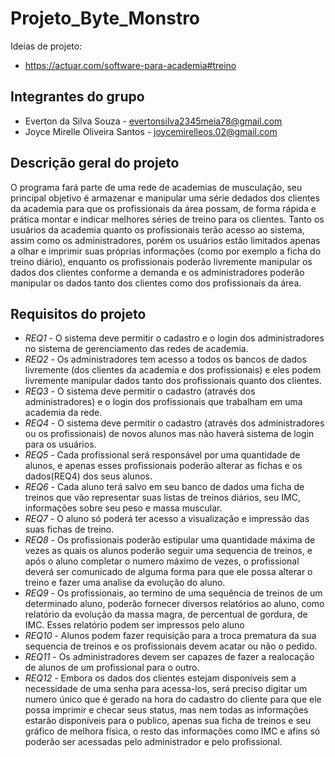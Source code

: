 # Projeto_Byte_Monstro

Ideias de projeto: 
 * https://actuar.com/software-para-academia#treino
 
## Integrantes do grupo 
 * Everton da Silva Souza - evertonsilva2345meia78@gmail.com
 * Joyce Mirelle Oliveira Santos - joycemirelleos.02@gmail.com

## Descrição geral do projeto 
O programa fará parte de uma rede de academias de musculação, seu principal objetivo é armazenar e manipular uma série dedados dos clientes da academia para que os profissionais da área possam, de forma rápida e prática montar e indicar melhores séries de treino para os clientes. Tanto os usuários da academia quanto os profissionais terão acesso ao sistema, assim como os administradores, porém os usuários estão limitados apenas a olhar e imprimir suas próprias informações (como por exemplo a ficha do treino diário), enquanto os profissionais poderão livremente manipular os dados dos clientes conforme a demanda e os administradores poderão manipular os dados tanto dos clientes como dos profissionais da área.

## Requisitos do projeto

 * *REQ1* - O sistema deve permitir o cadastro e o login dos administradores no sistema de gerenciamento das redes de academia.
 * *REQ2* - Os administradores tem acesso a todos os bancos de dados livremente (dos clientes da academia e dos profissionais) e eles podem livremente manipular dados tanto dos profissionais quanto dos clientes.
 * *REQ3* - O sistema deve permitir o cadastro (através dos administradores) e o login dos profissionais que trabalham em uma academia da rede.
 * *REQ4* - O sistema deve permitir o cadastro (através dos administradores ou os profissionais) de novos alunos mas não haverá sistema de login para os usuários.
 * *REQ5* - Cada profissional será responsável por uma quantidade de alunos, e apenas esses profissionais poderão alterar as fichas e os dados(REQ4) dos seus alunos.
 * *REQ6* - Cada aluno terá salvo em seu banco de dados uma ficha de treinos que vão representar suas listas de treinos diários, seu IMC, informações sobre seu peso e massa muscular.
 * *REQ7* - O aluno só poderá ter acesso a visualização e impressão das suas fichas de treino.
 * *REQ8* - Os profissionais poderão estipular uma quantidade máxima de vezes as quais os alunos poderão seguir uma sequencia de treinos, e após o aluno completar o numero máximo de vezes, o profissional deverá ser comunicado de alguma forma para que ele possa alterar o treino e fazer uma analise da evolução do aluno.
 * *REQ9* - Os profissionais, ao termino de uma sequência de treinos de um determinado aluno, poderão fornecer diversos relatórios ao aluno, como relatório da evolução da massa magra, de percentual de gordura, de IMC. Esses relatório podem ser impressos pelo aluno
 * *REQ10* - Alunos podem fazer requisição para a troca prematura da sua sequencia de treinos e os profissionais devem acatar ou não o pedido.
 * *REQ11* - Os administradores devem ser capazes de fazer a realocação de alunos de um profissional para o outro.
 * *REQ12* - Embora os dados dos clientes estejam disponíveis sem a necessidade de uma senha para acessa-los, será preciso digitar um numero único que é gerado na hora do cadastro do cliente para que ele possa imprimir e checar seus status, mas nem todas as informações estarão disponíveis para o publico, apenas sua ficha de treinos e seu gráfico de melhora física, o resto das informações como IMC e afins só poderão ser acessadas pelo administrador e pelo profissional.
